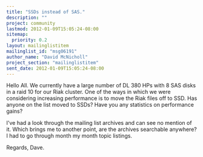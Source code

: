 ```yaml
---
title: "SSDs instead of SAS."
description: ""
project: community
lastmod: 2012-01-09T15:05:24-08:00
sitemap:
  priority: 0.2
layout: mailinglistitem
mailinglist_id: "msg06191"
author_name: "David McNicholl"
project_section: "mailinglistitem"
sent_date: 2012-01-09T15:05:24-08:00
---
```



Hello All.
 We currently have a large number of DL 380 HPs with 8 SAS disks in a 
raid 10 for our Riak cluster. One of the ways in which we were considering 
increasing performance is to move the Riak files off to SSD. Has anyone on the 
list moved to SSDs? Have you any statistics on performance gains?

 I've had a look through the mailing list archives and can see no 
mention of it. Which brings me to another point, are the archives searchable 
anywhere? I had to go through month my month topic listings.

Regards,
Dave.
